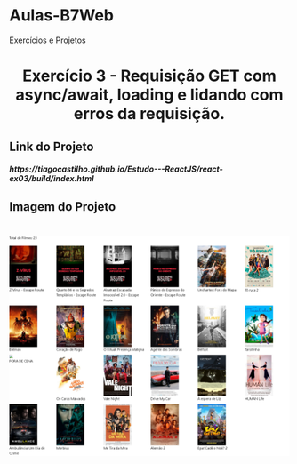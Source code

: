 # Aulas-B7Web
Exercícios e Projetos
<br/>
<h1 align="center">
    Exercício 3 - Requisição GET com async/await, loading e lidando com erros da requisição.
</h1>

## Link do Projeto
<h5>
  https://tiagocastilho.github.io/Estudo---ReactJS/react-ex03/build/index.html  
</h5>

## Imagem do Projeto
<h1 align="center">
<img src="https://github.com/TiagoCastilho/Estudo---ReactJS/blob/main/react-ex03/src/assets/como%20ficou1.png">
</h1>
